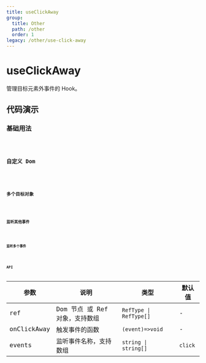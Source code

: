 ```yaml
---
title: useClickAway
group:
  title: Other
  path: /other
  order: 1
legacy: /other/use-click-away
---
```


# useClickAway

管理目标元素外事件的 Hook。

## 代码演示

### 基础用法

<code src="./demos/basic.tsx" />

### 自定义 Dom

<code src="./demos/defineDom.tsx" />

### 多个目标对象

<code src="./demos/moreDom.tsx" />

### 监听其他事件

<code src="./demos/defineEvent.tsx" />

### 监听多个事件

<code src="./demos/moreEvent.tsx" />

## API

| 参数 | 说明 | 类型 | 默认值 |
| --- | --- | --- | --- |
| ref | Dom 节点 或 Ref 对象，支持数组 | `RefType \| RefType[]` | - |
| onClickAway | 触发事件的函数 | `(event)=>void` | - |
| events | 监听事件名称，支持数组 | `string \| string[]` | `click` |

